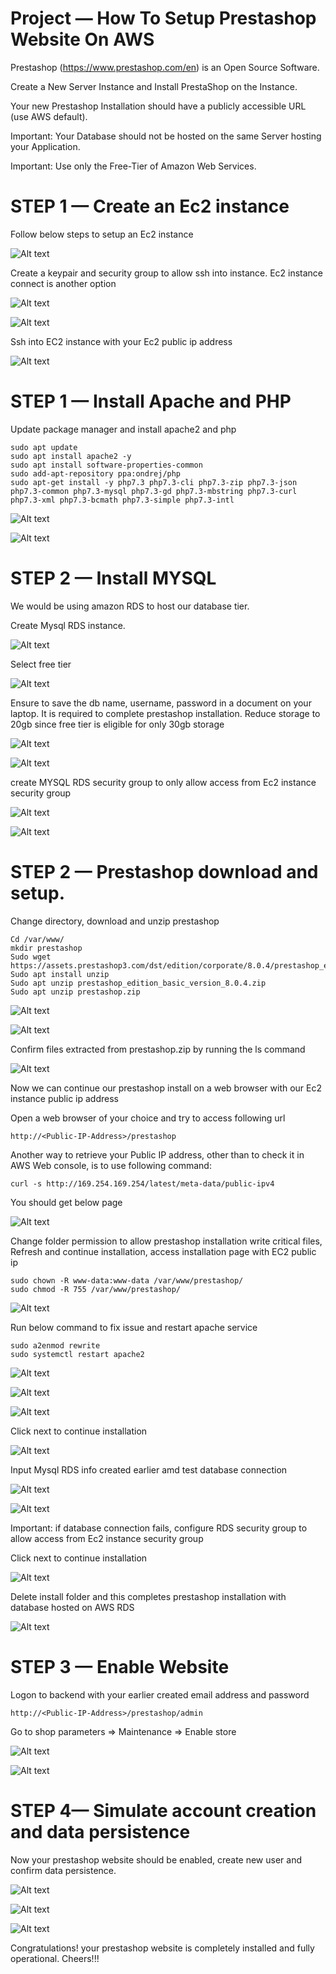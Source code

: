 # Project — How To Setup Prestashop Website On AWS

Prestashop (https://www.prestashop.com/en) is an Open Source Software.

Create a New Server Instance and Install PrestaShop on the Instance.

Your new Prestashop Installation should have a publicly accessible URL (use AWS default).

Important: Your Database should not be hosted on the same Server hosting your Application.

Important: Use only the Free-Tier of Amazon Web Services.



# STEP 1 — Create an Ec2 instance 

Follow below steps to setup an Ec2 instance

![Alt text](images/wave-web.PNG)

Create a keypair and security group to allow ssh into instance. Ec2 instance connect is another option

![Alt text](images/wavekey.PNG)

![Alt text](images/wave-sg.PNG)

Ssh into EC2 instance with your Ec2 public ip address

![Alt text](images/wavekey-ssh.PNG)


# STEP 1 — Install Apache and PHP

Update package manager and install apache2 and php

```
sudo apt update
sudo apt install apache2 -y
sudo apt install software-properties-common
sudo add-apt-repository ppa:ondrej/php
sudo apt-get install -y php7.3 php7.3-cli php7.3-zip php7.3-json php7.3-common php7.3-mysql php7.3-gd php7.3-mbstring php7.3-curl php7.3-xml php7.3-bcmath php7.3-simple php7.3-intl
```
![Alt text](images/apt-update.PNG)

![Alt text](images/apt-install-apache2.PNG)





# STEP 2 — Install MYSQL

We would be using amazon RDS to host our database tier.

Create Mysql RDS instance. 

![Alt text](images/wave-mysql.PNG)

Select free tier 

![Alt text](images/wave-mysql-freetier.PNG)

Ensure to save the db name, username, password in a document on your laptop.  It is required to complete prestashop installation.  Reduce storage to 20gb  since free tier is eligible for only 30gb storage

![Alt text](images/wave-mysql-pwd.PNG)

![Alt text](images/wave-mysql-storg.PNG)

create MYSQL RDS security group to only allow access from Ec2 instance security group

![Alt text](images/wave-rds-sg.PNG)

![Alt text](images/wave-db.PNG)


# STEP 2 — Prestashop download and setup.

Change directory, download and unzip prestashop

```
Cd /var/www/
mkdir prestashop
Sudo wget https://assets.prestashop3.com/dst/edition/corporate/8.0.4/prestashop_edition_basic_version_8.0.4.zip
Sudo apt install unzip 
Sudo apt unzip prestashop_edition_basic_version_8.0.4.zip
Sudo apt unzip prestashop.zip
``` 
![Alt text](images/prestashop.PNG)

![Alt text](images/prestashop-2.PNG)

Confirm files extracted from prestashop.zip by running the ls command 

![Alt text](images/wave-web-dl-instal-folder.PNG)

Now we can continue our prestashop install on a web browser with our Ec2 instance public ip address 

Open a web browser of your choice and try to access following url

```
http://<Public-IP-Address>/prestashop
```

Another way to retrieve your Public IP address, other than to check it in AWS Web console, is to use following command:

```
curl -s http://169.254.169.254/latest/meta-data/public-ipv4
```

You should get below page 

![Alt text](images/prestashop-install.PNG)

Change folder permission to allow prestashop installation write critical files, Refresh and continue installation, access installation page  with EC2 public ip
```
sudo chown -R www-data:www-data /var/www/prestashop/
sudo chmod -R 755 /var/www/prestashop/
```

![Alt text](images/wave-web-setup.PNG)



Run below command to fix issue and restart apache service
```
sudo a2enmod rewrite
sudo systemctl restart apache2
```
![Alt text](images/wave-web-setup-fixed.PNG)

![Alt text](images/wave-web-setup-issue.PNG)

![Alt text](images/wave-web-setup-resolved.PNG)

Click next to continue installation

![Alt text](images/wave-store-info.PNG)

Input Mysql RDS info created earlier amd test database connection

![Alt text](images/wave-db.PNG)

![Alt text](images/wave-db-rds-connection.PNG)

Important: if database connection fails, configure RDS security group to allow access from Ec2 instance security group

Click next to continue installation

![Alt text](images/wave-web-setup-completed.PNG)

 Delete install folder and this completes prestashop installation with database hosted on AWS RDS

 ![Alt text](images/wave-web-dl-instal-folder.PNG)

# STEP 3 — Enable Website

Logon to backend with your earlier created email address and password 

```
http://<Public-IP-Address>/prestashop/admin
```

Go to shop parameters => Maintenance => Enable store


![Alt text](images/wave-web-admin.PNG)

![Alt text](images/wave-web-admin-backend.PNG)

# STEP 4— Simulate account creation and data persistence 

Now your prestashop website should be enabled, create new user and confirm data persistence.

![Alt text](images/wave-create-account.png)

![Alt text](images/wave-acc-login.png)

![Alt text](images/wave-login-success.png)

Congratulations! your prestashop website is completely installed and fully operational. Cheers!!!












